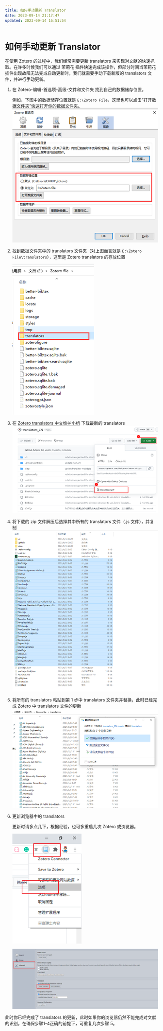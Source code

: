 ```yaml
---
title: 如何手动更新 Translator
date: 2023-09-14 21:17:47
updated: 2023-09-14 16:51:54
---
```

# 如何手动更新 Translator

在使用 Zotero 的过程中，我们经常需要更新 translators 来实现对文献的快速抓取。在许多时候我们可以通过 茉莉花 插件快速完成该操作，但部分时间当茉莉花插件出现故障无法完成自动更新时，我们就需要手动下载新版的 translators 文件，并进行手动更新。

1. 在 Zotero-编辑-首选项-高级-文件和文件夹 找到自己的数据储存位置。

    例如，下图中的数据储存位置就是 `E:\Zotero File`，这里也可以点击“打开数据文件夹”快速打开你的数据文件夹。
    ![数据储存位置](../../assets/image-zotero-数据储存位置.png)

2. 找到数据文件夹中的 translators 文件夹（对上图而言就是 `E:\Zotero File\translators`），这里是 Zotero translators 的存放位置

    ![translators的存放位置](../../assets/image-数据储存位置translators文件夹.png)

3. 在 [Zotero translators 中文维护小组](https://github.com/l0o0/translators_CN) 下载最新的 translators
    ![手动在github上下载translators](../../assets/image-手动在github下载translators.png)

4. 将下载的 zip 文件解压后选择其中所有的 translators 文件（.js 文件），并复制
    ![选择所有的translators文件](../../assets/image-translators文件.png)

5. 将所有的 translators 粘贴到第 1 步中 translators 文件夹并替换，此时已经完成 Zotero 中 translators 文件的更新
    ![替换旧的translators](../../assets/image-手动更新translators.png)

6. 更新浏览器中的 translators

    更新时请多点几下，根据经验，也可多重启几次 Zotero 或浏览器。

    ![打开-浏览器插件设置](../../assets/image-浏览器中zotero设置.png)

    ![update translators](../../assets/image-connector-update-translators.png)

此时你已经完成了 translators 的更新，此时如果你的浏览器仍然不能完成对文献的识别，在确保步骤1-4正确的前提下，可重复几次步骤 5。
